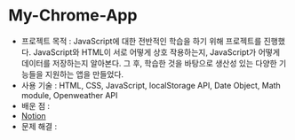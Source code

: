 # My-Chrome-App

- 프로젝트 목적 : JavaScript에 대한 전반적인 학습을 하기 위해 프로젝트를 진행했다. JavaScript와 HTML이 서로 어떻게 상호 작용하는지,
  JavaScript가 어떻게 데이터를 저장하는지 알아본다. 그 후, 학습한 것을 바탕으로 생산성 있는 다양한 기능들을 지원하는 앱을 만들었다.
- 사용 기술 : HTML, CSS, JavaScript, localStorage API, Date Object, Math module, Openweather API
- 배운 점 :
- [Notion](https://glamorous-falcon-262.notion.site/044a7641c9494dacb221fc7d6256ac8e)
- 문제 해결 :
